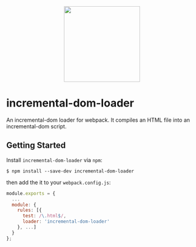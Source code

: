 <div align="center">
  <a href="https://github.com/webpack/webpack">
    <img width="200" height="200" src="https://webpack.js.org/assets/icon-square-big.svg">
  </a>
</div>

# incremental-dom-loader

An incremental-dom loader for webpack. It compiles an HTML file into an incremental-dom script.

## Getting Started

Install `incremental-dom-loader` via `npm`:

```console
$ npm install --save-dev incremental-dom-loader
```

then add the it to your `webpack.config.js`:

```js
module.exports = {
  ...
  module: {
    rules: [{
      test: /\.html$/,
      loader: 'incremental-dom-loader'
    }, ...]
  }
};
```
